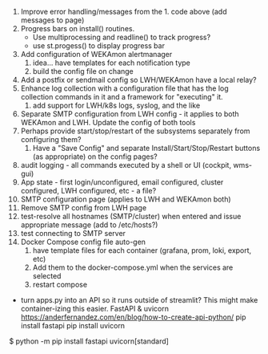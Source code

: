 
1. Improve error handling/messages from the 1. code above (add messages to page)
2. Progress bars on install() routines.   
   * Use multiprocessing and readline() to track progress?
   * use st.progess() to display progress bar
3. Add configuration of WEKAmon alertmanager
   1. idea... have templates for each notification type
   2. build the config file on change
4. Add a postfix or sendmail config so LWH/WEKAmon have a local relay?
5. Enhance log collection with a configuration file that has the log collection commands in it and a framework for "executing" it.
   1. add support for LWH/k8s logs, syslog, and the like
6. Separate SMTP configuration from LWH config - it applies to both WEKAmon and LWH.  Update the config of both tools
7. Perhaps provide start/stop/restart of the subsystems separately from configuring them?
   1. Have a "Save Config" and separate Install/Start/Stop/Restart buttons (as appropriate) on the config pages?
8. audit logging - all commands executed by a shell or UI (cockpit, wms-gui)
9. App state - first login/unconfigured, email configured, cluster configured, LWH configured, etc - a file?
10. SMTP configuration page (applies to LWH and WEKAmon both)
11. Remove SMTP config from LWH page
12. test-resolve all hostnames (SMTP/cluster) when entered and issue appropriate message (add to /etc/hosts?)
13. test connecting to SMTP server
14. Docker Compose config file auto-gen
    1. have template files for each container (grafana, prom, loki, export, etc)
    2. Add them to the docker-compose.yml when the services are selected
    3. restart compose


* turn apps.py into an API so it runs outside of streamlit?  This might make container-izing this easier.
FastAPI & uvicorn
https://anderfernandez.com/en/blog/how-to-create-api-python/
pip install fastapi
pip install uvicorn

$ python -m pip install fastapi uvicorn[standard]

